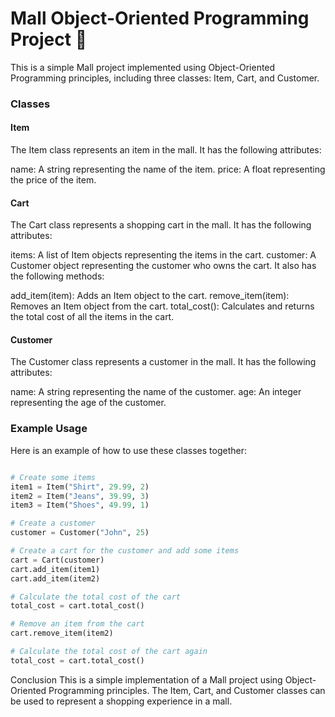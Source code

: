 # Mall Object-Oriented Programming Project 🛒

This is a simple Mall project implemented using Object-Oriented Programming principles, including three classes: Item, Cart, and Customer.

### Classes
#### Item
The Item class represents an item in the mall. It has the following attributes:

name: A string representing the name of the item.
price: A float representing the price of the item.
#### Cart
The Cart class represents a shopping cart in the mall. It has the following attributes:

items: A list of Item objects representing the items in the cart.
customer: A Customer object representing the customer who owns the cart.
It also has the following methods:

add_item(item): Adds an Item object to the cart.
remove_item(item): Removes an Item object from the cart.
total_cost(): Calculates and returns the total cost of all the items in the cart.
#### Customer
The Customer class represents a customer in the mall. It has the following attributes:

name: A string representing the name of the customer.
age: An integer representing the age of the customer.
### Example Usage
Here is an example of how to use these classes together:
```python

# Create some items
item1 = Item("Shirt", 29.99, 2)
item2 = Item("Jeans", 39.99, 3)
item3 = Item("Shoes", 49.99, 1)

# Create a customer
customer = Customer("John", 25)

# Create a cart for the customer and add some items
cart = Cart(customer)
cart.add_item(item1)
cart.add_item(item2)

# Calculate the total cost of the cart
total_cost = cart.total_cost()

# Remove an item from the cart
cart.remove_item(item2)

# Calculate the total cost of the cart again
total_cost = cart.total_cost()
```
Conclusion
This is a simple implementation of a Mall project using Object-Oriented Programming principles. The Item, Cart, and Customer classes can be used to represent a shopping experience in a mall.

